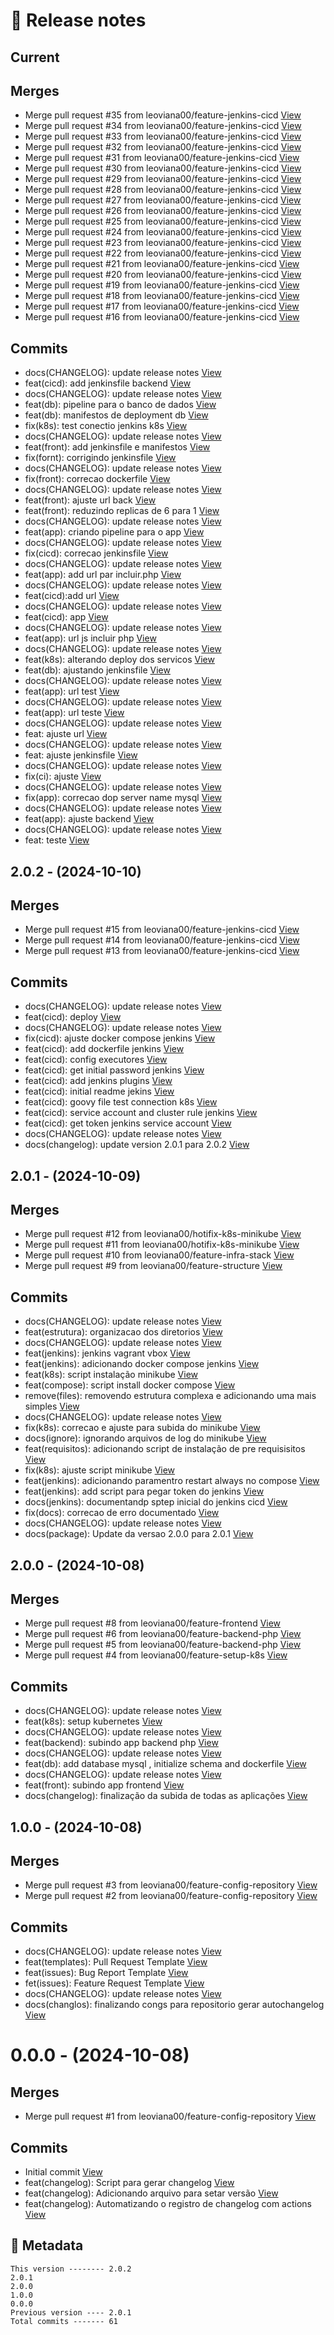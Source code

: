 # 🎁 Release notes

## Current
## Merges
*  Merge pull request #35 from leoviana00/feature-jenkins-cicd [View](https://github.com/leoviana00/cicd-jenkins-k8s/commits/c0b4fcd60666da83cdf92a121c161912e9f9c98f)
*  Merge pull request #34 from leoviana00/feature-jenkins-cicd [View](https://github.com/leoviana00/cicd-jenkins-k8s/commits/b09f5069b2a478836c700df6cfda8232d56915ed)
*  Merge pull request #33 from leoviana00/feature-jenkins-cicd [View](https://github.com/leoviana00/cicd-jenkins-k8s/commits/64de0d12bffd01b842a31f3816c7c70373b982d0)
*  Merge pull request #32 from leoviana00/feature-jenkins-cicd [View](https://github.com/leoviana00/cicd-jenkins-k8s/commits/6c6fa5a651954a55070b3de4a8c219e8ae45f897)
*  Merge pull request #31 from leoviana00/feature-jenkins-cicd [View](https://github.com/leoviana00/cicd-jenkins-k8s/commits/46956cc610228b6226e2a4f892f23e96a638d7d2)
*  Merge pull request #30 from leoviana00/feature-jenkins-cicd [View](https://github.com/leoviana00/cicd-jenkins-k8s/commits/f6d6669adf12116e43fe762eace6c181518d4654)
*  Merge pull request #29 from leoviana00/feature-jenkins-cicd [View](https://github.com/leoviana00/cicd-jenkins-k8s/commits/3798823962c8c197bb1765c2c89532c7925f7d4f)
*  Merge pull request #28 from leoviana00/feature-jenkins-cicd [View](https://github.com/leoviana00/cicd-jenkins-k8s/commits/ce99ce51acdfc139333eed031c0cea91662d7e41)
*  Merge pull request #27 from leoviana00/feature-jenkins-cicd [View](https://github.com/leoviana00/cicd-jenkins-k8s/commits/8389bc0d0e9c24927ae2b41cd808182daefaca38)
*  Merge pull request #26 from leoviana00/feature-jenkins-cicd [View](https://github.com/leoviana00/cicd-jenkins-k8s/commits/f27de7b29ec3778d75227f9426c3ea5cd42e8cc1)
*  Merge pull request #25 from leoviana00/feature-jenkins-cicd [View](https://github.com/leoviana00/cicd-jenkins-k8s/commits/eb651580aeffe716496a6c71bf8f65c76d474222)
*  Merge pull request #24 from leoviana00/feature-jenkins-cicd [View](https://github.com/leoviana00/cicd-jenkins-k8s/commits/54369c6f9c4eed38cb1f87fd2b3f0a1e623d9307)
*  Merge pull request #23 from leoviana00/feature-jenkins-cicd [View](https://github.com/leoviana00/cicd-jenkins-k8s/commits/8d7391c4024b9799e5b2abdfe7e088da2f5d41ca)
*  Merge pull request #22 from leoviana00/feature-jenkins-cicd [View](https://github.com/leoviana00/cicd-jenkins-k8s/commits/b04d5305659c0b09a392e08f82b1dfcde70ada7b)
*  Merge pull request #21 from leoviana00/feature-jenkins-cicd [View](https://github.com/leoviana00/cicd-jenkins-k8s/commits/5dbda88fe10a60449c55c1ebea4f0eebaaf2d9b5)
*  Merge pull request #20 from leoviana00/feature-jenkins-cicd [View](https://github.com/leoviana00/cicd-jenkins-k8s/commits/2b2eecf9c99f31d6718ea8e29904b651cb59bedf)
*  Merge pull request #19 from leoviana00/feature-jenkins-cicd [View](https://github.com/leoviana00/cicd-jenkins-k8s/commits/cbb1ca17f70893d473c3027a5b26a76f87f337f3)
*  Merge pull request #18 from leoviana00/feature-jenkins-cicd [View](https://github.com/leoviana00/cicd-jenkins-k8s/commits/78b468ae613cef03eb032c6689109ffe419dea9d)
*  Merge pull request #17 from leoviana00/feature-jenkins-cicd [View](https://github.com/leoviana00/cicd-jenkins-k8s/commits/7bdb37c1fd76ca33931e5dd26115d4553f3e5010)
*  Merge pull request #16 from leoviana00/feature-jenkins-cicd [View](https://github.com/leoviana00/cicd-jenkins-k8s/commits/bcd79475d950a408075a523b5e8a1496eb61c60c)
## Commits
*  docs(CHANGELOG): update release notes [View](https://github.com/leoviana00/cicd-jenkins-k8s/commits/b04d7bd5791324e3d736c787748c548f770f9536)
*  feat(cicd): add jenkinsfile backend [View](https://github.com/leoviana00/cicd-jenkins-k8s/commits/d131967c7c9c46e32958bab93019d012cbbcc7ad)
*  docs(CHANGELOG): update release notes [View](https://github.com/leoviana00/cicd-jenkins-k8s/commits/6b82d754f01bbddeba8cc11e4349ca5a7421ca1d)
*  feat(db): pipeline para o banco de dados [View](https://github.com/leoviana00/cicd-jenkins-k8s/commits/40020be3f12b7540d2163209aa421268a760e259)
*  feat(db): manifestos de deployment db [View](https://github.com/leoviana00/cicd-jenkins-k8s/commits/a13829717e10624a454ce16f0c95b1c6f95a0394)
*  fix(k8s): test conectio jenkins k8s [View](https://github.com/leoviana00/cicd-jenkins-k8s/commits/da2e536e0d31afd663267f7e8af78483ff66bd0b)
*  docs(CHANGELOG): update release notes [View](https://github.com/leoviana00/cicd-jenkins-k8s/commits/f9def48338288817e3d380ce26b57200d41c33f8)
*  feat(front): add jenkinsfile e manifestos [View](https://github.com/leoviana00/cicd-jenkins-k8s/commits/fc6629a65e41867437f9077e60e1493752519ea8)
*  fix(fornt): corrigindo jenkinsfile [View](https://github.com/leoviana00/cicd-jenkins-k8s/commits/1fa2cac603ee6bd5f3ba1c5e650a75edf44315f0)
*  docs(CHANGELOG): update release notes [View](https://github.com/leoviana00/cicd-jenkins-k8s/commits/27549c7fe011d22307408fc960e82983fd229251)
*  fix(front): correcao dockerfile [View](https://github.com/leoviana00/cicd-jenkins-k8s/commits/b979476bb87eabb8f4392b78901487f88699a0fe)
*  docs(CHANGELOG): update release notes [View](https://github.com/leoviana00/cicd-jenkins-k8s/commits/35e2384698306dba9495ef99496c84d0319451d8)
*  feat(front): ajuste url back [View](https://github.com/leoviana00/cicd-jenkins-k8s/commits/f2fd2eaf23c4050184b66772d5ae51c4d70354b5)
*  feat(front): reduzindo replicas de 6 para 1 [View](https://github.com/leoviana00/cicd-jenkins-k8s/commits/cb49fa4de48d19ca5a77bcec887acd3638dc245b)
*  docs(CHANGELOG): update release notes [View](https://github.com/leoviana00/cicd-jenkins-k8s/commits/27efdb0db357341147c6ed6126363c181c0f016b)
*  feat(app): criando pipeline para o app [View](https://github.com/leoviana00/cicd-jenkins-k8s/commits/eaea0d47d9f0c86d5afac4b37a55c520ff9c4c8f)
*  docs(CHANGELOG): update release notes [View](https://github.com/leoviana00/cicd-jenkins-k8s/commits/cd1dd46de43028c6cd344aaad1a646b56df6aed8)
*  fix(cicd): correcao jenkinsfile [View](https://github.com/leoviana00/cicd-jenkins-k8s/commits/492b3ec1478b4d27243e1eb6791fb87034728ab1)
*  docs(CHANGELOG): update release notes [View](https://github.com/leoviana00/cicd-jenkins-k8s/commits/0c5ac8a27a21f2a1387b4017fd5a2e7a449bc978)
*  feat(app): add url par incluir.php [View](https://github.com/leoviana00/cicd-jenkins-k8s/commits/db1b7ebd73f5c6174a7446989afb01ee2cbf17ec)
*  docs(CHANGELOG): update release notes [View](https://github.com/leoviana00/cicd-jenkins-k8s/commits/8b477c11f359ce6ee83c265f3e452170eee212f3)
*  feat(cicd):add url [View](https://github.com/leoviana00/cicd-jenkins-k8s/commits/0a5f7094288ec3181210d834f15a3fe2cc1f3820)
*  docs(CHANGELOG): update release notes [View](https://github.com/leoviana00/cicd-jenkins-k8s/commits/917e4c7419ba7f315fbbc56069c14ed5522379e5)
*  feat(cicd): app [View](https://github.com/leoviana00/cicd-jenkins-k8s/commits/d4f1f5a285a05e567ec98824123e06c3af4b0eab)
*  docs(CHANGELOG): update release notes [View](https://github.com/leoviana00/cicd-jenkins-k8s/commits/c554e6ca1b39d0556724ee04a90fcd40827ad1a7)
*  feat(app): url js incluir php [View](https://github.com/leoviana00/cicd-jenkins-k8s/commits/f7e40940ee3cd645833747f0624cfa0d1969fc1d)
*  docs(CHANGELOG): update release notes [View](https://github.com/leoviana00/cicd-jenkins-k8s/commits/2ccdb7b291c1904a59e07056e44d8cef7c8e579e)
*  feat(k8s): alterando deploy dos servicos [View](https://github.com/leoviana00/cicd-jenkins-k8s/commits/79633237ef55ca38712eeef47a8f8c81ddad7e69)
*  feat(db): ajustando jenkinsfile [View](https://github.com/leoviana00/cicd-jenkins-k8s/commits/feb21c4a044fbdbf5b786f5fa7971f353d4cd2fd)
*  docs(CHANGELOG): update release notes [View](https://github.com/leoviana00/cicd-jenkins-k8s/commits/cdab9604c8f6f846062cfa04df9f651b286cc5c7)
*  feat(app): url test [View](https://github.com/leoviana00/cicd-jenkins-k8s/commits/e51b8f0f923e71329b26d139c2099c77281c7f09)
*  docs(CHANGELOG): update release notes [View](https://github.com/leoviana00/cicd-jenkins-k8s/commits/b068efe9dd5206ea3b561559fac3780cfd610dee)
*  feat(app): url teste [View](https://github.com/leoviana00/cicd-jenkins-k8s/commits/0e05cf312b3e36ef564545d1d2c5ca9eda2ae46f)
*  docs(CHANGELOG): update release notes [View](https://github.com/leoviana00/cicd-jenkins-k8s/commits/cc289771b3fda2f5cf765e4b1f69bfda21ddc44a)
*  feat: ajuste url [View](https://github.com/leoviana00/cicd-jenkins-k8s/commits/da13f22ee02643ea96316e9ee024f5ff75dff26f)
*  docs(CHANGELOG): update release notes [View](https://github.com/leoviana00/cicd-jenkins-k8s/commits/8560cc5e634dc18e538645566bdc7aeacf9b44b1)
*  feat: ajuste jenkinsfile [View](https://github.com/leoviana00/cicd-jenkins-k8s/commits/983c102a120e7c5f4e86b911ac68b85e735eb8c7)
*  docs(CHANGELOG): update release notes [View](https://github.com/leoviana00/cicd-jenkins-k8s/commits/149a8584bbb13c0e4d3c70533122b9943e5e7b01)
*  fix(ci): ajuste [View](https://github.com/leoviana00/cicd-jenkins-k8s/commits/54300b8226b6693c98abd03360ff066b773682e9)
*  docs(CHANGELOG): update release notes [View](https://github.com/leoviana00/cicd-jenkins-k8s/commits/98cbbf942f6a305a66575f60979b2e4cd338ebd0)
*  fix(app): correcao dop server name mysql [View](https://github.com/leoviana00/cicd-jenkins-k8s/commits/be5f43ec8b8a1aee35cadc0df4c325f443c2c308)
*  docs(CHANGELOG): update release notes [View](https://github.com/leoviana00/cicd-jenkins-k8s/commits/d4253f665152bf0cf0cf31649a299c4e6a8cb6a4)
*  feat(app): ajuste backend [View](https://github.com/leoviana00/cicd-jenkins-k8s/commits/c0c84f08ef57a6a386aac584b635ea8d65c311ef)
*  docs(CHANGELOG): update release notes [View](https://github.com/leoviana00/cicd-jenkins-k8s/commits/c5f8100046d2098060c4e3b9d58bf8fb40f1cf5f)
*  feat: teste [View](https://github.com/leoviana00/cicd-jenkins-k8s/commits/ccc677f07df7f49055262b3f4cfc7e05a70c1173)



## 2.0.2 - (2024-10-10)
## Merges
*  Merge pull request #15 from leoviana00/feature-jenkins-cicd [View](https://github.com/leoviana00/cicd-jenkins-k8s/commits/1581b884342ee3f9f03ee6a724e726326d0a1ca3)
*  Merge pull request #14 from leoviana00/feature-jenkins-cicd [View](https://github.com/leoviana00/cicd-jenkins-k8s/commits/1bb2a4b8470a898cc9788353a71a7d5fca8ee6e8)
*  Merge pull request #13 from leoviana00/feature-jenkins-cicd [View](https://github.com/leoviana00/cicd-jenkins-k8s/commits/8ec78cd368d43fef9e9456ecabfc9fcd68568b0e)
## Commits
*  docs(CHANGELOG): update release notes [View](https://github.com/leoviana00/cicd-jenkins-k8s/commits/fe17c9f419c5252e656ff3161ec2884d612b5600)
*  feat(cicd): deploy [View](https://github.com/leoviana00/cicd-jenkins-k8s/commits/d006647fdf228a47e8921dd2b3bbc5e6c2825e6e)
*  docs(CHANGELOG): update release notes [View](https://github.com/leoviana00/cicd-jenkins-k8s/commits/940bd9903ed56d337c680ab4ec31b76adee6415d)
*  fix(cicd): ajuste docker compose jenkins [View](https://github.com/leoviana00/cicd-jenkins-k8s/commits/60cc3465035c169a61ac8068cc8082c270a8514e)
*  feat(cicd): add dockerfile jenkins [View](https://github.com/leoviana00/cicd-jenkins-k8s/commits/ec041478bb76e5cd030c4e3f9bff765811641ba1)
*  feat(cicd): config executores [View](https://github.com/leoviana00/cicd-jenkins-k8s/commits/6152e15641135e38df741f01ae056bc8b2c23a7b)
*  feat(cicd): get initial password jenkins [View](https://github.com/leoviana00/cicd-jenkins-k8s/commits/9f3cd9867a8cf00835d0703a70e9be6a91534bab)
*  feat(cicd): add jenkins plugins [View](https://github.com/leoviana00/cicd-jenkins-k8s/commits/8b57afc7d58a58dd55236fdb3eafa68a6fe839f9)
*  feat(cicd): initial readme jekins [View](https://github.com/leoviana00/cicd-jenkins-k8s/commits/eca0847fd50dfd390daddb782e7d9370214850d2)
*  feat(cicd): goovy file test connection k8s [View](https://github.com/leoviana00/cicd-jenkins-k8s/commits/718764a64225545b03ea9311502d466f98d9d186)
*  feat(cicd): service account and cluster rule jenkins [View](https://github.com/leoviana00/cicd-jenkins-k8s/commits/43a23677e05b181e3bafc8950c81d192141cd0ad)
*  feat(cicd): get token jenkins service account [View](https://github.com/leoviana00/cicd-jenkins-k8s/commits/e8cac9fe445a75671f45ded9ecc09d77100dd486)
*  docs(CHANGELOG): update release notes [View](https://github.com/leoviana00/cicd-jenkins-k8s/commits/8b144eb98639f2ebb342164817281aae5c3875bf)
*  docs(changelog): update version 2.0.1 para 2.0.2 [View](https://github.com/leoviana00/cicd-jenkins-k8s/commits/dffcc7d3fe765e3c319c2b22e4026bf176f5ebfe)



## 2.0.1 - (2024-10-09)
## Merges
*  Merge pull request #12 from leoviana00/hotifix-k8s-minikube [View](https://github.com/leoviana00/cicd-jenkins-k8s/commits/c30c7a559bc4a00a02ca9e8f6b9ce30f00de03bb)
*  Merge pull request #11 from leoviana00/hotifix-k8s-minikube [View](https://github.com/leoviana00/cicd-jenkins-k8s/commits/09a97070c271e42ca97031eab2869a9c3c8a0c54)
*  Merge pull request #10 from leoviana00/feature-infra-stack [View](https://github.com/leoviana00/cicd-jenkins-k8s/commits/63b719b720333f217082514904124723fb5bdee1)
*  Merge pull request #9 from leoviana00/feature-structure [View](https://github.com/leoviana00/cicd-jenkins-k8s/commits/fb4440d789ebf221b64c34d549dd8d5601705c2e)
## Commits
*  docs(CHANGELOG): update release notes [View](https://github.com/leoviana00/cicd-jenkins-k8s/commits/7c4077d97946d290d1fc515f7113033fb06bc7f0)
*  feat(estrutura): organizacao dos diretorios [View](https://github.com/leoviana00/cicd-jenkins-k8s/commits/66362d00b3dcdcd58c507f634997d4139a6931e3)
*  docs(CHANGELOG): update release notes [View](https://github.com/leoviana00/cicd-jenkins-k8s/commits/9aead22f71697e396222a661b86480dfcc721f6c)
*  feat(jenkins): jenkins vagrant vbox [View](https://github.com/leoviana00/cicd-jenkins-k8s/commits/aaadbed8625e538199ba58adb700082bddf21902)
*  feat(jenkins): adicionando docker compose jenkins [View](https://github.com/leoviana00/cicd-jenkins-k8s/commits/b4238856b58dc90a70bbd8450f70a5c781513881)
*  feat(k8s): script instalação minikube [View](https://github.com/leoviana00/cicd-jenkins-k8s/commits/268f424ed7d6635048e2efbf2b353a07821811ca)
*  feat(compose): script install docker compose [View](https://github.com/leoviana00/cicd-jenkins-k8s/commits/2f37873e76999248e3b6faef30dd4640e2824578)
*  remove(files): removendo estrutura complexa e adicionando uma mais simples [View](https://github.com/leoviana00/cicd-jenkins-k8s/commits/fe7e7c72c7f9ee5c27202a28322cf823d8c0b29e)
*  docs(CHANGELOG): update release notes [View](https://github.com/leoviana00/cicd-jenkins-k8s/commits/a56c01244d1af64e7a995eff6cdcbfac39fd3ab3)
*  fix(k8s): correcao e ajuste para subida do minikube [View](https://github.com/leoviana00/cicd-jenkins-k8s/commits/297265369f6fa527528a69119b2cdd064f4bac6c)
*  docs(ignore): ignorando arquivos de log do minikube [View](https://github.com/leoviana00/cicd-jenkins-k8s/commits/8e8612c570ec587788bd58103e859dc3d9fa902d)
*  feat(requisitos): adicionando script de instalação de pre requisisitos [View](https://github.com/leoviana00/cicd-jenkins-k8s/commits/e8d41f4cd00bbfc6a6969bd95c5ed84c3b1e5309)
*  fix(k8s): ajuste script minikube [View](https://github.com/leoviana00/cicd-jenkins-k8s/commits/ec418bba32bdc1fcdbeba02788dbe66470a51f89)
*  feat(jenkins): adicionando paramentro restart always no compose [View](https://github.com/leoviana00/cicd-jenkins-k8s/commits/3a0bb78f7f96f2f8ca8c00de7ffdc2d556b54e43)
*  feat(jenkins): add script para pegar token do jenkins [View](https://github.com/leoviana00/cicd-jenkins-k8s/commits/41a28caebd793ec8ea9393210d3b204f4cc4af4b)
*  docs(jenkins): documentandp sptep inicial do jenkins cicd [View](https://github.com/leoviana00/cicd-jenkins-k8s/commits/4d81203ae02975a9fc3969f0d00dbb57bcc02f36)
*  fix(docs): correcao de erro documentado [View](https://github.com/leoviana00/cicd-jenkins-k8s/commits/fbc5740776208da54f4d8d3c275710f97ca129f8)
*  docs(CHANGELOG): update release notes [View](https://github.com/leoviana00/cicd-jenkins-k8s/commits/e090cdafe33a78df393bfe376932b697ae33b4fb)
*  docs(package): Update da versao 2.0.0 para 2.0.1 [View](https://github.com/leoviana00/cicd-jenkins-k8s/commits/711468568545f638e6588757113685f3f9df8684)



## 2.0.0 - (2024-10-08)
## Merges
*  Merge pull request #8 from leoviana00/feature-frontend [View](https://github.com/leoviana00/cicd-jenkins-k8s/commits/dc22fce8ab422bac931afbc2755e331f2a21c343)
*  Merge pull request #6 from leoviana00/feature-backend-php [View](https://github.com/leoviana00/cicd-jenkins-k8s/commits/5144395790f898fecf2f4170e7e57740b0b8264b)
*  Merge pull request #5 from leoviana00/feature-backend-php [View](https://github.com/leoviana00/cicd-jenkins-k8s/commits/7a621ab065be6f84aa4967f8bb1d536ca8c24ac4)
*  Merge pull request #4 from leoviana00/feature-setup-k8s [View](https://github.com/leoviana00/cicd-jenkins-k8s/commits/9e335a9399c48275fe8ef088880fe08318a138e0)
## Commits
*  docs(CHANGELOG): update release notes [View](https://github.com/leoviana00/cicd-jenkins-k8s/commits/8516c95a776075d5638f28f58f96d007a2ecde4a)
*  feat(k8s): setup kubernetes [View](https://github.com/leoviana00/cicd-jenkins-k8s/commits/070201654548771f9458b700bfec7dcbc4628e03)
*  docs(CHANGELOG): update release notes [View](https://github.com/leoviana00/cicd-jenkins-k8s/commits/4c717fd5a32c705d5a9e8dc639fc0104b55d1e9d)
*  feat(backend): subindo app backend php [View](https://github.com/leoviana00/cicd-jenkins-k8s/commits/6828bf00a74b49eddc921fc3a570ef8bde253864)
*  docs(CHANGELOG): update release notes [View](https://github.com/leoviana00/cicd-jenkins-k8s/commits/a49b0ede9ebb21b6c69a3b2f5aee03a8bd4b56b8)
*  feat(db): add database mysql , initialize schema and dockerfile [View](https://github.com/leoviana00/cicd-jenkins-k8s/commits/7cc34602c0a759eb2a1955e419eb4bd99cf381f2)
*  docs(CHANGELOG): update release notes [View](https://github.com/leoviana00/cicd-jenkins-k8s/commits/91cadc4a95d8bd08cd8fbb69fafed84848651f4b)
*  feat(front): subindo app frontend [View](https://github.com/leoviana00/cicd-jenkins-k8s/commits/305a7ff0807fb09256decaff2610792b0180c809)
*  docs(changelog): finalização da subida de todas as aplicações [View](https://github.com/leoviana00/cicd-jenkins-k8s/commits/a5b620df13bb0d99f3c3a196f3b5b84ab7a004e4)



## 1.0.0 - (2024-10-08)
## Merges
*  Merge pull request #3 from leoviana00/feature-config-repository [View](https://github.com/leoviana00/cicd-jenkins-k8s/commits/bc181c5e67a60fc3afe324d9b73b02278e901f42)
*  Merge pull request #2 from leoviana00/feature-config-repository [View](https://github.com/leoviana00/cicd-jenkins-k8s/commits/e4c5fd0342e15f1dcbf1c4dca053dcdfc0ddc273)
## Commits
*  docs(CHANGELOG): update release notes [View](https://github.com/leoviana00/cicd-jenkins-k8s/commits/25e1aba0089123ff20f4e8e34152932e2297bf78)
*  feat(templates): Pull Request Template [View](https://github.com/leoviana00/cicd-jenkins-k8s/commits/fef0e3e126b052bc9253762a810698e44b8c28a7)
*  feat(issues): Bug Report Template [View](https://github.com/leoviana00/cicd-jenkins-k8s/commits/61add79a721b0d9c31201961cd158343f022b8bc)
*  fet(issues): Feature Request Template [View](https://github.com/leoviana00/cicd-jenkins-k8s/commits/e25ed2ad29a5dd9794468ec1d47f3e30eff4b52c)
*  docs(CHANGELOG): update release notes [View](https://github.com/leoviana00/cicd-jenkins-k8s/commits/4c70c3c2c4435ce55779a4d4143e0a863a931991)
*  docs(changlos): finalizando congs para repositorio gerar autochangelog [View](https://github.com/leoviana00/cicd-jenkins-k8s/commits/ad644cfcde8abbbf09c3f4e5d823582e297e3d57)



# 0.0.0 - (2024-10-08)
## Merges
*  Merge pull request #1 from leoviana00/feature-config-repository [View](https://github.com/leoviana00/cicd-jenkins-k8s/commits/688335e1a17d054aadf800abf2cae8997f69cbfd)
## Commits
*  Initial commit [View](https://github.com/leoviana00/cicd-jenkins-k8s/commits/8502c3d1f4b1f3ff101cba6706a7060bea3df4cb)
*  feat(changelog): Script para gerar changelog [View](https://github.com/leoviana00/cicd-jenkins-k8s/commits/bd403f919483e0250c173c435a6e70f922932d15)
*  feat(changelog): Adicionando arquivo para setar versão [View](https://github.com/leoviana00/cicd-jenkins-k8s/commits/268fcf0e7b773d8664fa568cd31436c1e4ff76f4)
*  feat(changelog): Automatizando o registro de changelog com actions [View](https://github.com/leoviana00/cicd-jenkins-k8s/commits/9b7f7db06eea361782d02a7212ebb3edc8b5eccf)
## 📝 Metadata
```
This version -------- 2.0.2
2.0.1
2.0.0
1.0.0
0.0.0
Previous version ---- 2.0.1
Total commits ------- 61
```
